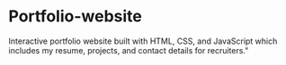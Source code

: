 # Portfolio-website
Interactive portfolio website built with HTML, CSS, and JavaScript which includes my resume, projects, and contact details for recruiters."
